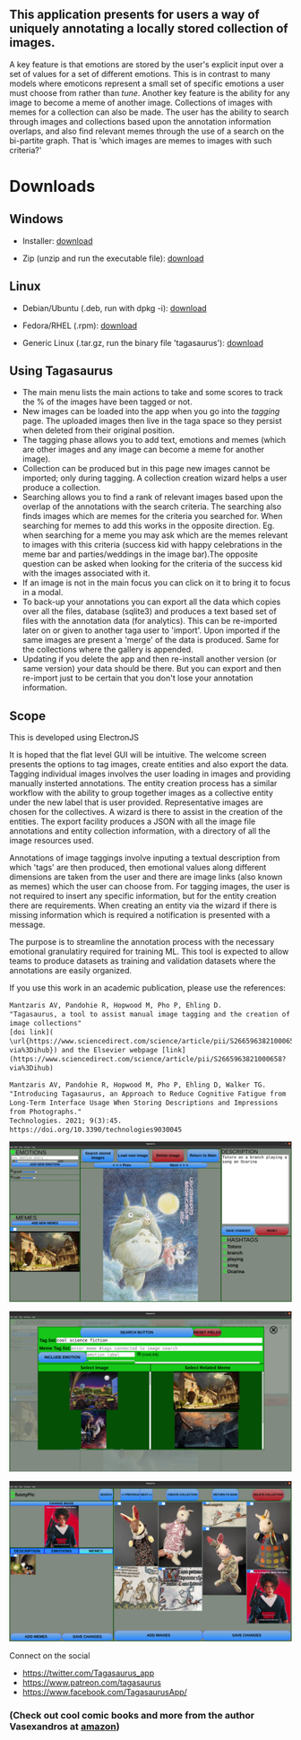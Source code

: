 
## This application presents for users a way of uniquely annotating a locally stored collection of images.

A key feature is that emotions are stored by the user's explicit input over a set of values for a set of different emotions. This is in contrast to many models where emoticons represent a small set of specific emotions a user must choose from rather than _tune_. Another key feature is the ability for any image to become a meme of another image. Collections of images with memes for a collection can also be made. The user has the ability to search through images and collections based upon the annotation information overlaps, and also find relevant memes through the use of a search on the bi-partite graph. That is 'which images are memes to images with such criteria?'


# Downloads

## Windows 

- Installer:  [download](https://drive.google.com/file/d/17mSLYUA0-gMl6-M2PAOlZjGWFdROG0pJ/view?usp=sharing)

- Zip (unzip and run the executable file):  [download](https://drive.google.com/file/d/1xEL3hmH0mzEM-WoSXu3Z4_9a2OS7HbBC/view?usp=sharing)

## Linux

- Debian/Ubuntu (.deb, run with dpkg -i):  [download](https://drive.google.com/file/d/1p2ysZDArYFttweul5wVtT3qDhNRYKPDc/view?usp=sharing)

- Fedora/RHEL (.rpm):  [download](https://drive.google.com/file/d/1p2ysZDArYFttweul5wVtT3qDhNRYKPDc/view?usp=sharing)

- Generic Linux (.tar.gz, run the binary file 'tagasaurus'):  [download](https://drive.google.com/file/d/1p2ysZDArYFttweul5wVtT3qDhNRYKPDc/view?usp=sharing)



## Using Tagasaurus

- The main menu lists the main actions to take and some scores to track the % of the images have been tagged or not.
- New images can be loaded into the app when you go into the *tagging* page. The uploaded images then live in the taga space so they persist when deleted from their original position.
- The tagging phase allows you to add text, emotions and memes (which are other images and any image can become a meme for another image).
- Collection can be produced but in this page new images cannot be imported; only during tagging. A collection creation wizard helps a user produce a collection. 
- Searching allows you to find a rank of relevant images based upon the overlap of the annotations with the search criteria. The searching also finds images which are memes for the criteria you searched for. When searching for memes to add this works in the opposite direction. Eg. when searching for a meme you may ask which are the memes relevant to images with this criteria (success kid with happy celebrations in the meme bar and parties/weddings in the image bar).The opposite question can be asked when looking for the criteria of the success kid with the images associated with it.  
- If an image is not in the main focus you can click on it to bring it to focus in a modal.
- To back-up your annotations you can export all the data which copies over all the files, database (sqlite3) and produces a text based set of files with the annotation data (for analytics). This can be re-imported later on or given to another taga user to 'import'. Upon imported if the same images are present a 'merge' of the data is produced. Same for the collections where the gallery is appended. 
- Updating if you delete the app and then re-install another version (or same version) your data should be there. But you can export and then re-import just to be certain that you don't lose your annotation information. 


## Scope

This is developed using ElectronJS

It is hoped that the flat level GUI will be intuitive. The welcome screen presents the options to tag images, create entities and also export the data. Tagging individual images involves the user loading in images and providing manually insterted annotations. The entity creation process has a similar workflow with the ability to group together images as a collective entity under the new label that is user provided. Representative images are chosen for the collectives. A wizard is there to assist in the creation of the entities. The export facility produces a JSON with all the image file annotations and entity collection information, with a directory of all the image resources used. 

Annotations of image taggings involve inputing a textual description from which 'tags' are then produced, then emotional values along different dimensions are taken from the user and there are image links (also known as memes) which the user can choose from. For tagging images, the user is not required to insert any specific information, but for the entity creation there are requirements. When creating an entity via the wizard if there is missing information which is required a notification is presented with a message. 

The purpose is to streamline the annotation process with the necessary emotional granulatiry required for training ML. This tool is expected to allow teams to produce datasets as training and validation datasets where the annotations are easily organized. 



If you use this work in an academic publication, please use the references:
```
Mantzaris AV, Pandohie R, Hopwood M, Pho P, Ehling D.
"Tagasaurus, a tool to assist manual image tagging and the creation of image collections"
[doi link](  \url{https://www.sciencedirect.com/science/article/pii/S2665963821000658?via%3Dihub}) and the Elsevier webpage [link](https://www.sciencedirect.com/science/article/pii/S2665963821000658?via%3Dihub)
```

```
Mantzaris AV, Pandohie R, Hopwood M, Pho P, Ehling D, Walker TG. 
"Introducing Tagasaurus, an Approach to Reduce Cognitive Fatigue from Long-Term Interface Usage When Storing Descriptions and Impressions from Photographs."
Technologies. 2021; 9(3):45. https://doi.org/10.3390/technologies9030045 
```

![tagging](/TagasaurusReflections/screenshot1.png)

![search](/TagasaurusReflections/screenshot2.png)

![collections](/TagasaurusReflections/screenshot3.png)


Connect on the social

- https://twitter.com/Tagasaurus_app
- https://www.patreon.com/tagasaurus
- https://www.facebook.com/TagasaurusApp/

### (**Check out cool comic books and more from the author Vasexandros at [amazon](https://www.amazon.com/Vasexandros/e/B010RI6W0G%3Fref=dbs_a_mng_rwt_scns_share)**)


<!---

_also, the books by the author vasexandros are really worth the read_ [link](https://www.amazon.com/Vasexandros/e/B010RI6W0G%3Fref=dbs_a_mng_rwt_scns_share)

# <span style="color:orange">Tagasaurus, the gateway to your semantic multiverse </span>

### <span style="color:red">let's drop the '**U**' from '**U-RL**' because why do we need a UNI-verse and the UNI-queness it imposes?.. let's break free of that and "Tag the Planet!" </span>

---

For the development phase, this principle must be put in top priority
1. The data the users hold is **key**. The tool must smoothly incentivize the users to want to describe content with tags


**I highly recommend you take a look at the literature of the author Vasexandros at [amazon](https://www.amazon.com/Vasexandros/e/B010RI6W0G%3Fref=dbs_a_mng_rwt_scns_share)**
-->
